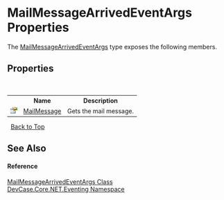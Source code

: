 # MailMessageArrivedEventArgs Properties
 

The <a href="T_DevCase_Core_NET_Eventing_MailMessageArrivedEventArgs">MailMessageArrivedEventArgs</a> type exposes the following members.


## Properties
&nbsp;<table><tr><th></th><th>Name</th><th>Description</th></tr><tr><td>![Public property](media/pubproperty.gif "Public property")</td><td><a href="P_DevCase_Core_NET_Eventing_MailMessageArrivedEventArgs_MailMessage">MailMessage</a></td><td>
Gets the mail message.</td></tr></table>&nbsp;
<a href="#mailmessagearrivedeventargs-properties">Back to Top</a>

## See Also


#### Reference
<a href="T_DevCase_Core_NET_Eventing_MailMessageArrivedEventArgs">MailMessageArrivedEventArgs Class</a><br /><a href="N_DevCase_Core_NET_Eventing">DevCase.Core.NET.Eventing Namespace</a><br />
